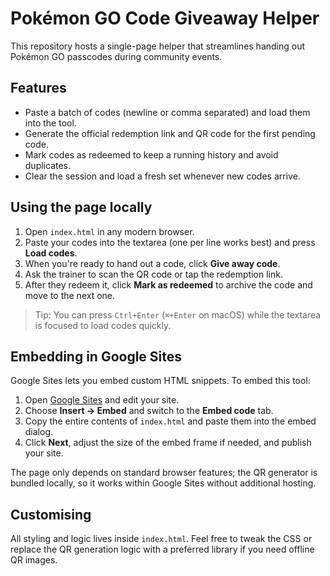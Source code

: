 # Pokémon GO Code Giveaway Helper

This repository hosts a single-page helper that streamlines handing out Pokémon GO passcodes during community events.

## Features

- Paste a batch of codes (newline or comma separated) and load them into the tool.
- Generate the official redemption link and QR code for the first pending code.
- Mark codes as redeemed to keep a running history and avoid duplicates.
- Clear the session and load a fresh set whenever new codes arrive.

## Using the page locally

1. Open `index.html` in any modern browser.
2. Paste your codes into the textarea (one per line works best) and press **Load codes**.
3. When you're ready to hand out a code, click **Give away code**.
4. Ask the trainer to scan the QR code or tap the redemption link.
5. After they redeem it, click **Mark as redeemed** to archive the code and move to the next one.

> Tip: You can press `Ctrl+Enter` (`⌘+Enter` on macOS) while the textarea is focused to load codes quickly.

## Embedding in Google Sites

Google Sites lets you embed custom HTML snippets. To embed this tool:

1. Open [Google Sites](https://sites.google.com/) and edit your site.
2. Choose **Insert → Embed** and switch to the **Embed code** tab.
3. Copy the entire contents of `index.html` and paste them into the embed dialog.
4. Click **Next**, adjust the size of the embed frame if needed, and publish your site.

The page only depends on standard browser features; the QR generator is bundled locally, so it works within Google Sites without additional hosting.

## Customising

All styling and logic lives inside `index.html`. Feel free to tweak the CSS or replace the QR generation logic with a preferred library if you need offline QR images.
